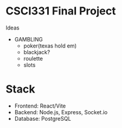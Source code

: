 # CSCI331 Final Project

Ideas

 - GAMBLING
    - poker(texas hold em)
    - blackjack? 
    - roulette
    - slots

# Stack
 - Frontend: React/Vite
 - Backend: Node.js, Express, Socket.io
 - Database: PostgreSQL
